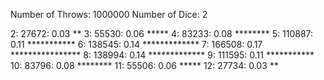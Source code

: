 Number of Throws: 1000000
Number of Dice:   2

 2:   27672: 0.03 **
 3:   55530: 0.06 *****
 4:   83233: 0.08 ********
 5:  110887: 0.11 ***********
 6:  138545: 0.14 *************
 7:  166508: 0.17 ****************
 8:  138994: 0.14 *************
 9:  111595: 0.11 ***********
10:   83796: 0.08 ********
11:   55506: 0.06 *****
12:   27734: 0.03 **
